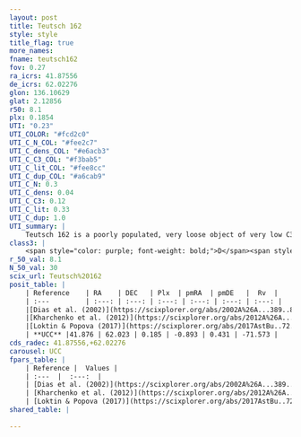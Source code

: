 ```yaml
---
layout: post
title: Teutsch 162
style: style
title_flag: true
more_names: 
fname: teutsch162
fov: 0.27
ra_icrs: 41.87556
de_icrs: 62.02276
glon: 136.10629
glat: 2.12856
r50: 8.1
plx: 0.1854
UTI: "0.23"
UTI_COLOR: "#fcd2c0"
UTI_C_N_COL: "#fee2c7"
UTI_C_dens_COL: "#e6acb3"
UTI_C_C3_COL: "#f3bab5"
UTI_C_lit_COL: "#fee8cc"
UTI_C_dup_COL: "#a6cab9"
UTI_C_N: 0.3
UTI_C_dens: 0.04
UTI_C_C3: 0.12
UTI_C_lit: 0.33
UTI_C_dup: 1.0
UTI_summary: |
    Teutsch 162 is a poorly populated, very loose object of very low C3 quality. It is poorly studied in the literature, with no articles listed in the last 8 years.
class3: |
    <span style="color: purple; font-weight: bold;">D</span><span style="color: red; font-weight: bold;">C</span>
r_50_val: 8.1
N_50_val: 30
scix_url: Teutsch%20162
posit_table: |
    | Reference    | RA    | DEC   | Plx  | pmRA  | pmDE   |  Rv  |
    | :---         | :---: | :---: | :---: | :---: | :---: | :---: |
    |[Dias et al. (2002)](https://scixplorer.org/abs/2002A%26A...389..871D) | 41.917 | 61.975 | -- | -0.65 | -1.98 | -- |
    |[Kharchenko et al. (2012)](https://scixplorer.org/abs/2012A%26A...543A.156K) | 41.917 | 61.973 | -- | -1.45 | -1.56 | -- |
    |[Loktin & Popova (2017)](https://scixplorer.org/abs/2017AstBu..72..257L) | 41.91 | 61.975 | -- | -0.716 | -1.357 | -- |
    | **UCC** |41.876 | 62.023 | 0.185 | -0.893 | 0.431 | -71.573 | 
cds_radec: 41.87556,+62.02276
carousel: UCC
fpars_table: |
    | Reference |  Values |
    | :---  |  :---:  |
    | [Dias et al. (2002)](https://scixplorer.org/abs/2002A%26A...389..871D) | `E(B-V)=0.51, Dist=2050.0, Age=7.0` |
    | [Kharchenko et al. (2012)](https://scixplorer.org/abs/2012A%26A...543A.156K) | `e_bv=0.949, distance=1600, log_age=7.0` |
    | [Loktin & Popova (2017)](https://scixplorer.org/abs/2017AstBu..72..257L) | `E(B-V)=0.402, Dmod=11.104, logt=7.2` |
shared_table: |
    
---
```

